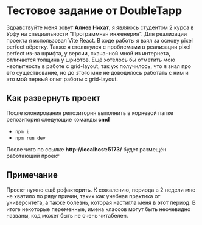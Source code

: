 # Тестовое задание от DoubleTapp

Здравствуйте меня зовут **Алиев Нихат**, я являюсь студентом 2 курса в Урфу на специальности "Программная инженерия". Для реализации проекта я использовал Vite React. В ходе работы я взял за основу pixel perfect вёрстку. Также я столкнулся с проблемами в реализации pixel perfect из-за шрифта, у версии, скачанной мной из интернета, отличается толщина у шрифтов. Ещё хотелось бы отметить мою неопытность в работе с grid-layout, так уж получилось, что я знал про его существование, но до этого мне не доводилось работать с ним и это мой первый опыт работы с grid-layout.

## Как развернуть проект

После клонирования репозитория выполнить в корневой папке репозитория следующие команды **cmd**

- ```npm i```
- ```npm run dev```

После чего по ссылке **http://localhost:5173/** будет размещён работающий проект

## Примечание
Проект нужно ещё рефакторить. К сожалению, периода в 2 недели мне не хватило по ряду причин, таких как учебная практика от университета, а также болезнь, которая настигла меня в этот период. В итоге некоторые переменные, имена классов могут быть неочевидно названы, код может быть не очень читабелен.
